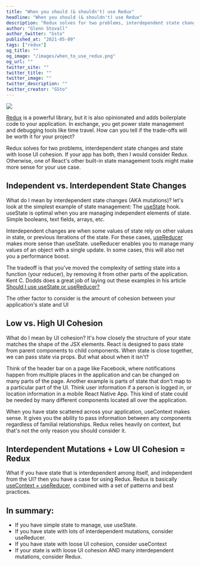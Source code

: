```yaml
---
title: "When you should (& shouldn't) use Redux"
headline: "When you should (& shouldn't) use Redux"
description: "Redux solves for two problems, interdependent state changes and state with loose UI cohesion. If your app has both, then I would consider Redux."
author: "Glenn Stovall"
author_twitter: "Gsto"
published_at: "2021-05-09"
tags: ["redux"]
og_title: ""
og_image: "/images/when_to_use_redux.png"
og_url: ""
twitter_site: ""
twitter_title: ""
twitter_image: ""
twitter_description: ""
twitter_creator: "GSto"
---
```


![](/images/when_to_use_redux.png)

[Redux](https://www.peanutbutterjavascript.com/tags/redux) is a powerful library, but it is also opinionated and adds boilerplate code to your application. In exchange, you get power state management and debugging tools like time travel. How can you tell if the trade-offs will be worth it for your project? 

Redux solves for two problems, interdependent state changes and state with loose UI cohesion. If your app has both, then I would consider Redux. Otherwise, one of React's other built-in state management tools might make more sense for your use case. 

## Independent vs. Interdependent State Changes

What do I mean by interdependent state changes (AKA mutations)? let's look at the simplest example of state management: The [useState](https://reactjs.org/docs/hooks-state.html) hook. useState is optimal when you are managing independent elements of state. Simple booleans, text fields, arrays, etc. 

Interdependent changes are when some values of state rely on other values in state, or previous iterations of the state. For these cases, [useReducer](https://reactjs.org/docs/hooks-reference.html#usereducer) makes more sense than useState. useReducer enables you to manage many values of an object with a single update. In some cases, this will also net you a performance boost.

The tradeoff is that you've moved the complexity of setting state into a function (your reducer), by removing it from other parts of the application. Kent C. Dodds does a great job of laying out these examples in his article [Should I use useState or useReducer?](https://kentcdodds.com/blog/should-i-usestate-or-usereducer)

The other factor to consider is the amount of cohesion between your application's state and UI

## Low vs. High UI Cohesion
What do I mean by UI cohesion? It's how closely the structure of your state matches the shape of the JSX elements. React is designed to pass state from parent components to child components. When state is close together, we can pass state via props. But what about when it isn't?

Think of the header bar on a page like Facebook, where notifications happen from multiple places in the application and can be changed on many parts of the page. Another example is parts of state that don't map to a particular part of the UI. Think user information if a person is logged in, or location information in a mobile React Native App. This kind of state could be needed by many different components located all over the application.

When you have state scattered across your application, useContext makes sense. It gives you the ability to pass information between any components regardless of familial relationships. Redux relies heavily on context, but that's not the only reason you should consider it. 

## Interdependent Mutations + Low UI Cohesion = Redux

What if you have state that is interdependent among itself, and independent from the UI? then you have a case for using Redux. Redux is basically [useContext + useReducer](https://www.peanutbutterjavascript.com/posts/usecontext-usereducer), combined with a set of patterns and best practices.

## In summary: 
  - If you have simple state to manage, use useState. 
  - If you have state with lots of interdependent mutations, consider useReducer. 
  - If you have state with loose UI cohesion, consider useContext
  - If your state is with loose UI cohesion AND  many interdependent mutations, consider Redux.


